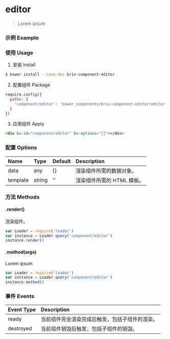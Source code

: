 # editor

> Lorem ipsum

### 示例 Example

<div bx-id="component/editor" bx-options="{}"></div>

### 使用 Usage

1. 安装 Install

  ```sh
  $ bower install --save-dev brix-component-editor
  ```

2. 配置组件 Package

  ```js
  require.config({
    paths: {
      'component/editor': 'bower_components/brix-component-editor/editor'
    }
  })
  ```

3. 应用组件 Apply

  ```html
  <div bx-id="component/editor" bx-options="{}"></div>
  ```

### 配置 Options

Name | Type | Default | Description
:--- | :--- | :------ | :----------
data | any | {} | 渲染组件所需的数据对象。
template | string | '' | 渲染组件所需的 HTML 模板。

### 方法 Methods

#### .render()

渲染组件。

```js
var Loader = require('loader')
var instance = Loader.query('component/editor')
instance.render()
```

#### .method(args)

Lorem ipsum

```js
var Loader = require('loader')
var instance = Loader.query('component/editor')
instance.method()
```

### 事件 Events

Event Type | Description
:--------- | :----------
ready | 当前组件完全渲染完成后触发，包括子组件的渲染。
destroyed | 当前组件销毁后触发，包括子组件的销毁。


